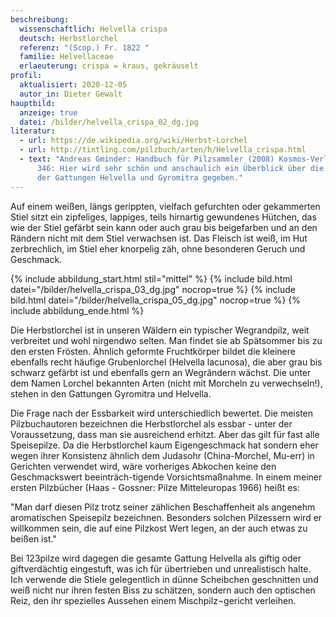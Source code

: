 ```yaml
---
beschreibung:
  wissenschaftlich: Helvella crispa
  deutsch: Herbstlorchel
  referenz: "(Scop.) Fr. 1822 "
  familie: Helvellaceae
  erlaeuterung: crispa = kraus, gekräuselt
profil:
  aktualisiert: 2020-12-05
  autor_in: Dieter Gewalt
hauptbild:
  anzeige: true
  datei: /bilder/helvella_crispa_02_dg.jpg
literatur:
  - url: https://de.wikipedia.org/wiki/Herbst-Lorchel
  - url: http://tintling.com/pilzbuch/arten/h/Helvella_crispa.html
  - text: "Andreas Gminder: Handbuch für Pilzsammler (2008) Kosmos-Verlag, Seite
      346: Hier wird sehr schön und anschaulich ein Überblick über die Lorcheln
      der Gattungen Helvella und Gyromitra gegeben."
---
```

Auf einem weißen, längs gerippten, vielfach gefurchten oder gekammerten Stiel sitzt ein zipfeliges, lappiges, teils hirnartig gewundenes Hütchen, das wie der Stiel gefärbt sein kann oder auch grau bis beigefarben und an den Rändern nicht mit dem Stiel verwachsen ist. Das Fleisch ist weiß, im Hut zerbrechlich, im Stiel eher knorpelig zäh, ohne besonderen Geruch und Geschmack.

{% include abbildung_start.html stil="mittel" %}
{% include bild.html datei="/bilder/helvella_crispa_03_dg.jpg" nocrop=true %}
{% include bild.html datei="/bilder/helvella_crispa_05_dg.jpg" nocrop=true %}
{% include abbildung_ende.html %}

Die Herbstlorchel ist in unseren Wäldern ein typischer Wegrandpilz, weit verbreitet und wohl nirgendwo selten. Man findet sie ab Spätsommer bis zu den ersten Frösten. Ähnlich geformte Fruchtkörper bildet die kleinere ebenfalls recht häufige Grubenlorchel (Helvella lacunosa),  die aber grau bis schwarz gefärbt ist und ebenfalls gern an Wegrändern wächst. Die unter dem Namen Lorchel bekannten Arten (nicht mit Morcheln zu verwechseln!), stehen in den Gattungen Gyromitra und Helvella. 

Die Frage nach der Essbarkeit wird unterschiedlich bewertet. Die meisten Pilzbuchautoren bezeichnen die Herbstlorchel als essbar - unter der Voraussetzung, dass man sie ausreichend erhitzt. Aber das gilt für fast alle Speisepilze. Da die Herbstlorchel kaum Eigengeschmack hat sondern eher wegen ihrer Konsistenz ähnlich dem Judasohr (China-Morchel, Mu-err) in Gerichten verwendet wird, wäre vorheriges Abkochen keine den Geschmackswert beeinträch-tigende Vorsichtsmaßnahme. In einem meiner ersten Pilzbücher (Haas - Gossner: Pilze Mitteleuropas 1966) heißt es:

"Man darf diesen Pilz trotz seiner zählichen Beschaffenheit als angenehm aromatischen Speisepilz bezeichnen. Besonders solchen Pilzessern wird er willkommen sein, die auf eine Pilzkost Wert legen, an der auch etwas zu beißen ist."

Bei 123pilze wird dagegen die gesamte Gattung Helvella als giftig oder giftverdächtig eingestuft, was ich für übertrieben und unrealistisch halte. Ich verwende die Stiele gelegentlich in dünne Scheibchen geschnitten und weiß nicht nur ihren festen Biss zu schätzen, sondern auch den optischen Reiz, den ihr spezielles Aussehen einem Mischpilz¬gericht verleihen.